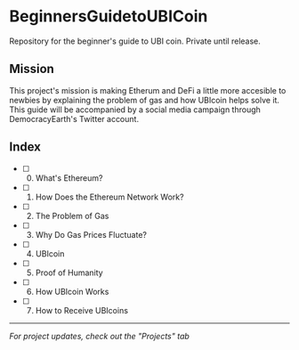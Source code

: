 # BeginnersGuidetoUBICoin
Repository for the beginner's guide to UBI coin. Private until release.


## Mission
This project's mission is making Etherum and DeFi a little more accesible to newbies by explaining the problem of gas and how UBIcoin helps solve it. This guide will be accompanied by a social media campaign through DemocracyEarth's Twitter account.

## Index
- [ ] 0. What's Ethereum?
- [ ] 1. How Does the Ethereum Network Work?
- [ ] 2. The Problem of Gas
- [ ] 3. Why Do Gas Prices Fluctuate?
- [ ] 4. UBIcoin
- [ ] 5. Proof of Humanity
- [ ] 6. How UBIcoin Works
- [ ] 7. How to Receive UBIcoins

-------

*For project updates, check out the "Projects" tab* 
